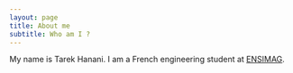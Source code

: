 ```yaml
---
layout: page
title: About me
subtitle: Who am I ?
---
```


My name is Tarek Hanani. I am a French engineering student at [ENSIMAG](https://ensimag.grenoble-inp.fr/).


<!---
### My story

To be honest, I'm having some trouble remembering right now, so why don't you just watch [my movie](https://en.wikipedia.org/wiki/The_Princess_Bride_%28film%29) and it will answer **all** your questions.
-->
